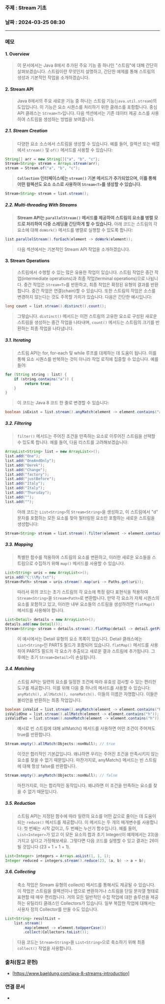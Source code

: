 ### 주제 : Stream 기초

### 날짜 : 2024-03-25 08:30
----
### 메모
#### 1. Overview
> 이 문서에서는 Java 8에서 추가된 주요 기능 중 하나인 "스트림"에 대해 간단히 살펴보겠습니다.
> 스트림이란 무엇인지 설명하고, 간단한 예제를 통해 스트림의 생성과 기본적인 작업을 소개하겠습니다.

#### 2. Stream API
> Java 8에서의 주요 새로운 기능 중 하나는 스트림 기능(`java.util.stream`)의 도입입니다. 이 기능은 요소 시퀀스를 처리하기 위한 클래스를 포함합니다.
> 중심 API 클래스는 `Stream<T>`입니다. 다음 섹션에서는 기존 데이터 제공 소스를 사용하여 스트림을 생성하는 방법을 보여줍니다.
 
##### 2.1. Stream Creation
>  다양한 요소 소스에서 스트림을 생성할 수 있습니다. 예를 들어, 컬렉션 또는 배열에서 `stream()` 및 `of()` 메서드를 사용할 수 있습니다:
```java
String[] arr = new String[]{"a", "b", "c"};
Stream<String> stream = Arrays.stream(arr);
stream = Stream.of("a", "b", "c");
```
>  **`Collection` 인터페이스에는 `stream()` 기본 메서드가 추가되었으며, 이를 통해 어떤 컬렉션도 요소 소스로 사용하여 `Stream<T>`를 생성할 수 있습니다.**
``` java
Stream<String> stream = list.stream();
```
##### 2.2. Multi-threading With Streams
>  **Stream API는 `parallelStream()` 메서드를 제공하여 스트림의 요소를 병렬 모드로 처리하여 다중 스레딩을 간단하게 할 수 있습니다.**
>  아래 코드는 스트림의 각 요소에 대해 `doWork()` 메서드를 병렬로 실행할 수 있도록 합니다:
```java
list.parallelStream().forEach(element -> doWork(element));
```
>  다음 섹션에서는 기본적인 Stream API 작업을 소개하겠습니다.

#### 3. Stream Operations
> 스트림에서 수행할 수 있는 많은 유용한 작업이 있습니다.
> 스트림 작업은 중간 작업(intermediate operations)과 최종 작업(terminal operations)으로 나뉩니다. 
> 중간 작업은 `Stream<T>`를 반환하고, 최종 작업은 확정된 유형의 결과를 반환합니다.
> 중간 작업은 연결(chain)할 수 있습니다.
> 또한 스트림의 작업은 소스를 변경하지 않는다는 것도 주목할 가치가 있습니다.
> 다음은 간단한 예시입니다:
```java
long count = list.stream().distinct().count();
```
> 그렇습니다. `distinct()` 메서드는 이전 스트림의 고유한 요소로 구성된 새로운 스트림을 생성하는 중간 작업을 나타내며, `count()` 메서드는 스트림의 크기를 반환하는 최종 작업을 나타냅니다.

##### 3.1. Iterating
>  스트림 API는 for, for-each 및 while 루프를 대체하는 데 도움이 됩니다. 이를 통해 요소 시퀀스를 반복하는 것이 아니라 작업 로직에 집중할 수 있습니다. 예를 들어:
```java
for (String string : list) {
	if (string.contains("a")) {
		 return true; 
	} 
}
```
> 이 코드는 Java 8 코드 한 줄로 변경할 수 있습니다:
```java
boolean isExist = list.stream().anyMatch(element -> element.contains("a"));
```

##### 3.2. Filtering
> `filter()` 메서드는 주어진 조건을 만족하는 요소로 이루어진 스트림을 선택할 수 있도록 합니다.
>  예를 들어, 다음 리스트를 고려해보겠습니다:
```java
ArrayList<String> list = new ArrayList<>();
list.add("One");
list.add("OneAndOnly");
list.add("Derek");
list.add("Change");
list.add("factory");
list.add("justBefore");
list.add("Italy");
list.add("Italy");
list.add("Thursday");
list.add("");
list.add("");
```
>  아래 코드는 `List<String>`의 `Stream<String>`을 생성하고, 이 스트림에서 "d" 문자를 포함하는 모든 요소를 찾아 필터링된 요소만 포함하는 새로운 스트림을 생성합니다:
```java
Stream<String> stream = list.stream().filter(element -> element.contains("d"));
```

##### 3.3. Mapping
>  특별한 함수를 적용하여 스트림의 요소를 변환하고, 이러한 새로운 요소들을 스트림으로 수집하기 위해 `map()` 메서드를 사용할 수 있습니다.
```java
List<String> uris = new ArrayList<>();
uris.add("C:\\My.txt");
Stream<Path> stream = uris.stream().map(uri -> Paths.get(uri));
```
>  따라서 위의 코드는 초기 스트림의 각 요소에 특정 람다 표현식을 적용하여 `Stream<String>`을 `Stream<Path>`로 변환합니다.
>  만약 각 요소가 자체 시퀀스의 요소를 포함하고 있고, 이러한 내부 요소들의 스트림을 생성하려면 `flatMap()` 메서드를 사용해야 합니다.
```java
List<Detail> details = new ArrayList<>();
details.add(new Detail());
Stream<String> stream = details.stream().flatMap(detail -> detail.getParts().stream());
```
>  이 예시에서는 Detail 유형의 요소 목록이 있습니다. Detail 클래스에는 `List<String>`인 PARTS 필드가 포함되어 있습니다. `flatMap()` 메서드를 사용하여 PARTS 필드의 각 요소가 추출되고 새로운 결과 스트림에 추가됩니다. 그 후에는 초기 `Stream<Detail>`이 손실됩니다.
##### 3.4. Matching
> 스트림 API는 일련의 요소를 일정한 조건에 따라 유효성 검사할 수 있는 편리한 도구를 제공합니다. 이를 위해 다음 중 하나의 메서드를 사용할 수 있습니다: `anyMatch(), allMatch(), noneMatch().` 이들의 이름은 자명합니다. 이들은 불리언을 반환하는 최종 작업입니다.
```java
boolean isValid = list.stream().anyMatch(element -> element.contains("h")); // true boolean
isValidOne = list.stream().allMatch(element -> element.contains("h")); // false boolean
isValidTwo = list.stream().noneMatch(element -> element.contains("h"));  // false
```
> 예시로 빈 스트림에 대해 allMatch() 메서드를 사용하면 어떤 조건이 주어져도 true를 반환합니다.
```java
Stream.empty().allMatch(Objects::nonNull); // true
```
> 이것은 합리적인 기본값입니다. 왜냐하면 우리는 주어진 조건을 만족시키지 않는 요소를 찾을 수 없기 때문입니다.
> 마찬가지로, anyMatch() 메서드는 빈 스트림에 대해 항상 false를 반환합니다.
```java
Stream.empty().anyMatch(Objects::nonNull); // false
```
> 마찬가지로, 이는 합리적인 동작입니다. 왜냐하면 이 조건을 만족하는 요소를 찾을 수 없기 때문입니다.
##### 3.5. Reduction
> 스트림 API는 지정된 함수에 따라 일련의 요소를 어떤 값으로 줄이는 데 도움이 되는 `reduce()` 메서드를 제공합니다. 이 메서드는 두 개의 매개변수를 사용합니다: 첫 번째는 시작 값이고, 두 번째는 누산기 함수입니다.
> 예를 들어, `List<Integer>`가 있고 이 모든 요소의 합과 초기 Integer(이 예제에서는 23)을 가지고 싶다고 가정해보세요. 그렇다면 다음 코드를 실행할 수 있고 결과는 26이 될 것입니다 (23 + 1 + 1 + 1).
```java
List<Integer> integers = Arrays.asList(1, 1, 1);
Integer reduced = integers.stream().reduce(23, (a, b) -> a + b);
```
##### 3.6. Collecting
> 축소 작업은 Stream 유형의 collect() 메서드를 통해서도 제공될 수 있습니다. 이 작업은 스트림을 컬렉션이나 맵으로 변환하거나 스트림을 단일 문자열 형태로 표현할 때 매우 편리합니다. 거의 모든 일반적인 수집 작업에 대한 솔루션을 제공하는 유틸리티 클래스인 Collectors가 있습니다. 일부 복잡한 작업에 대해서는 사용자 정의 Collector를 만들 수도 있습니다.
```java
List<String> resultList = 
	list.stream()
		.map(element -> element.toUpperCase())
		.collect(Collectors.toList());
```
> 다음 코드는 `Stream<String>`을 `List<String>`으로 축소하기 위해 최종 `collect()` 작업을 사용합니다.
### 출처(참고 문헌)
- [https://www.baeldung.com/java-8-streams-introduction]

### 연결 문서
-
